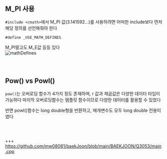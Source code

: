 ## M_PI 사용
`#include <cmath>`에서 M_PI 값(3.141592...)를 사용하려면 어떠한 include보다 먼저 해당 정의를 선언해줘야 한다 

`#define _USE_MATH_DEFINES`  
  
M_PI말고도 M_E값 등등 있다  
![mathDefines](https://user-images.githubusercontent.com/58582985/146742884-c43e42f9-a72b-469d-82f2-2c7b5162e79e.PNG)  
　  
　  
## Pow() vs Powl()
`pow()`는 오버로딩 함수가 4가지 정도 존재하며, r 값과 제곱값은 다양한 데이터 타입이 가능하다
마지막 오버로딩함수는 템플릿 함수이므로 다양한 데이터를 활용할 수 있었다  
  
반면 powl()함수는 long double형을 반환하고, 매개변수도 모두 long double 전용이였다
　  
　  
　  
　  
+++ https://github.com/mw08081/baekJoon/blob/main/BAEKJOON/Q3053/main.cpp  
